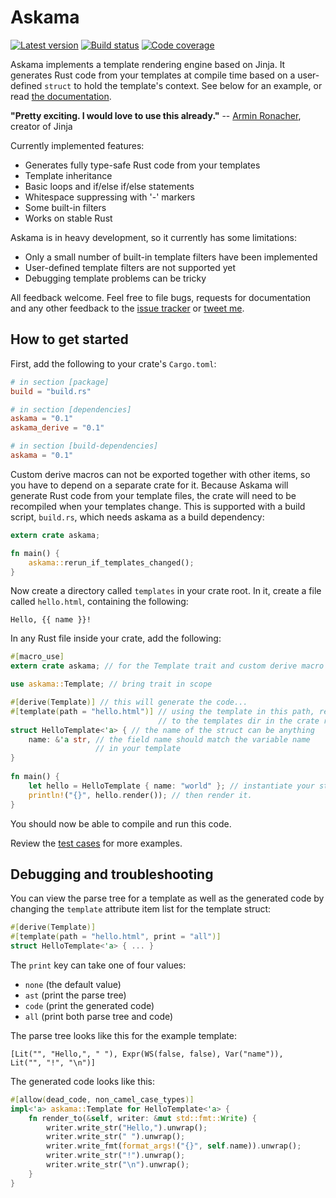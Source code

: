 # Askama

[![Latest version](https://img.shields.io/crates/v/askama.svg)](https://crates.io/crates/askama)
[![Build status](https://api.travis-ci.org/djc/askama.svg?branch=master)](https://travis-ci.org/djc/askama)
[![Code coverage](https://codecov.io/gh/djc/askama/branch/master/graph/badge.svg)](https://codecov.io/gh/djc/askama)

Askama implements a template rendering engine based on Jinja.
It generates Rust code from your templates at compile time
based on a user-defined `struct` to hold the template's context.
See below for an example, or read [the documentation][docs].

**"Pretty exciting. I would love to use this already."** --
[Armin Ronacher][mitsuhiko], creator of Jinja

Currently implemented features:

* Generates fully type-safe Rust code from your templates
* Template inheritance
* Basic loops and if/else if/else statements
* Whitespace suppressing with '-' markers
* Some built-in filters
* Works on stable Rust

Askama is in heavy development, so it currently has some limitations:

* Only a small number of built-in template filters have been implemented
* User-defined template filters are not supported yet
* Debugging template problems can be tricky

All feedback welcome. Feel free to file bugs, requests for documentation and
any other feedback to the [issue tracker][issues] or [tweet me][twitter].

[docs]: https://docs.rs/askama
[mitsuhiko]: http://lucumr.pocoo.org/
[issues]: https://github.com/djc/askama/issues
[twitter]: https://twitter.com/djco/


How to get started
------------------

First, add the following to your crate's `Cargo.toml`:

```toml
# in section [package]
build = "build.rs"

# in section [dependencies]
askama = "0.1"
askama_derive = "0.1"

# in section [build-dependencies]
askama = "0.1"
```

Custom derive macros can not be exported together with other items,
so you have to depend on a separate crate for it.
Because Askama will generate Rust code from your template files,
the crate will need to be recompiled when your templates change.
This is supported with a build script, `build.rs`,
which needs askama as a build dependency:

```rust
extern crate askama;

fn main() {
    askama::rerun_if_templates_changed();
}
```

Now create a directory called `templates` in your crate root.
In it, create a file called `hello.html`, containing the following:

```
Hello, {{ name }}!
```

In any Rust file inside your crate, add the following:

```rust
#[macro_use]
extern crate askama; // for the Template trait and custom derive macro

use askama::Template; // bring trait in scope

#[derive(Template)] // this will generate the code...
#[template(path = "hello.html")] // using the template in this path, relative
                                 // to the templates dir in the crate root
struct HelloTemplate<'a> { // the name of the struct can be anything
    name: &'a str, // the field name should match the variable name
                   // in your template
}
   
fn main() {
    let hello = HelloTemplate { name: "world" }; // instantiate your struct
    println!("{}", hello.render()); // then render it.
}
```

You should now be able to compile and run this code.

Review the [test cases] for more examples.

[test cases]: https://github.com/djc/askama/tree/master/testing


Debugging and troubleshooting
-----------------------------

You can view the parse tree for a template as well as the generated code by
changing the `template` attribute item list for the template struct:

```rust
#[derive(Template)]
#[template(path = "hello.html", print = "all")]
struct HelloTemplate<'a> { ... }
```

The `print` key can take one of four values:

* `none` (the default value)
* `ast` (print the parse tree)
* `code` (print the generated code)
* `all` (print both parse tree and code)

The parse tree looks like this for the example template:

```
[Lit("", "Hello,", " "), Expr(WS(false, false), Var("name")),
Lit("", "!", "\n")]
```

The generated code looks like this:

```rust
#[allow(dead_code, non_camel_case_types)]
impl<'a> askama::Template for HelloTemplate<'a> {
    fn render_to(&self, writer: &mut std::fmt::Write) {
        writer.write_str("Hello,").unwrap();
        writer.write_str(" ").unwrap();
        writer.write_fmt(format_args!("{}", self.name)).unwrap();
        writer.write_str("!").unwrap();
        writer.write_str("\n").unwrap();
    }
}
```
